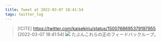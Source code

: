 ```yaml
---
title: Tweet at 2022-03-07 18:41:54
tags: twitter_log
---
```


> [!CITE] https://twitter.com/kaisekiriu/status/1500768695379197955 (2022-03-07 18:41:54)
> ![](https://twitter.com/kaisekiriu/status/1500768695379197955)
> たぶんこれらの正のフィードバックループ。
